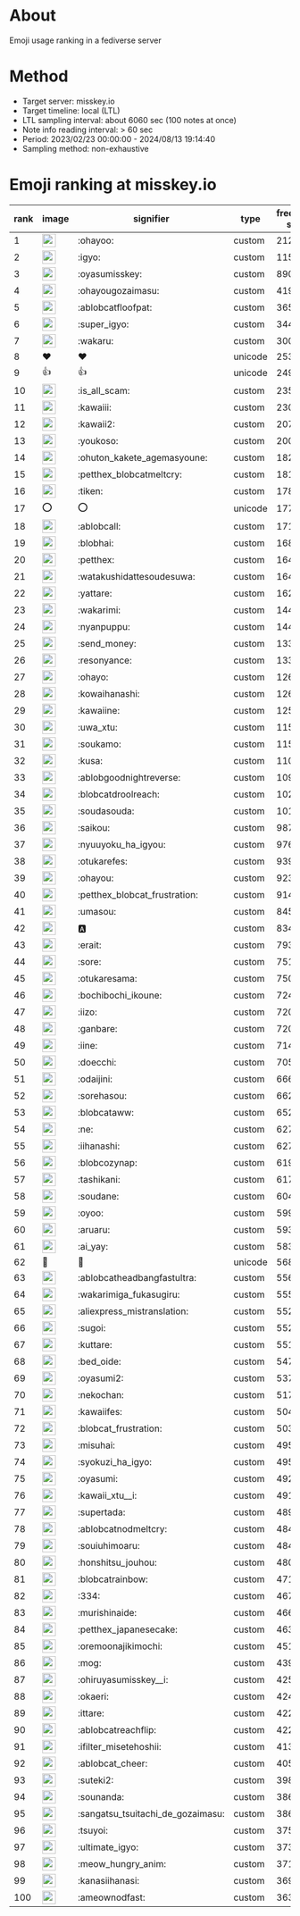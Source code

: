 # About
Emoji usage ranking in a fediverse server

# Method
- Target server: misskey.io
- Target timeline: local (LTL)
- LTL sampling interval: about 6060 sec (100 notes at once)
- Note info reading interval: > 60 sec
- Period: 2023/02/23 00:00:00 - 2024/08/13 19:14:40 
- Sampling method: non-exhaustive

# Emoji ranking at misskey.io

|rank|image|signifier|type|frequency score|
|----|----|----|----|----|
|1|<img height="24" src="https://misskey.io/emoji/ohayoo.webp">|:ohayoo:|custom|212507|
|2|<img height="24" src="https://misskey.io/emoji/igyo.webp">|:igyo:|custom|115411|
|3|<img height="24" src="https://misskey.io/emoji/oyasumisskey.webp">|:oyasumisskey:|custom|89082|
|4|<img height="24" src="https://misskey.io/emoji/ohayougozaimasu.webp">|:ohayougozaimasu:|custom|41914|
|5|<img height="24" src="https://misskey.io/emoji/ablobcatfloofpat.webp">|:ablobcatfloofpat:|custom|36563|
|6|<img height="24" src="https://misskey.io/emoji/super_igyo.webp">|:super_igyo:|custom|34471|
|7|<img height="24" src="https://misskey.io/emoji/wakaru.webp">|:wakaru:|custom|30039|
|8|❤|❤|unicode|25316|
|9|👍|👍|unicode|24919|
|10|<img height="24" src="https://misskey.io/emoji/is_all_scam.webp">|:is_all_scam:|custom|23590|
|11|<img height="24" src="https://misskey.io/emoji/kawaiii.webp">|:kawaiii:|custom|23085|
|12|<img height="24" src="https://misskey.io/emoji/kawaii2.webp">|:kawaii2:|custom|20739|
|13|<img height="24" src="https://misskey.io/emoji/youkoso.webp">|:youkoso:|custom|20047|
|14|<img height="24" src="https://misskey.io/emoji/ohuton_kakete_agemasyoune.webp">|:ohuton_kakete_agemasyoune:|custom|18240|
|15|<img height="24" src="https://misskey.io/emoji/petthex_blobcatmeltcry.webp">|:petthex_blobcatmeltcry:|custom|18194|
|16|<img height="24" src="https://misskey.io/emoji/tiken.webp">|:tiken:|custom|17832|
|17|⭕|⭕|unicode|17719|
|18|<img height="24" src="https://misskey.io/emoji/ablobcall.webp">|:ablobcall:|custom|17123|
|19|<img height="24" src="https://misskey.io/emoji/blobhai.webp">|:blobhai:|custom|16809|
|20|<img height="24" src="https://misskey.io/emoji/petthex.webp">|:petthex:|custom|16499|
|21|<img height="24" src="https://misskey.io/emoji/watakushidattesoudesuwa.webp">|:watakushidattesoudesuwa:|custom|16452|
|22|<img height="24" src="https://misskey.io/emoji/yattare.webp">|:yattare:|custom|16260|
|23|<img height="24" src="https://misskey.io/emoji/wakarimi.webp">|:wakarimi:|custom|14483|
|24|<img height="24" src="https://misskey.io/emoji/nyanpuppu.webp">|:nyanpuppu:|custom|14405|
|25|<img height="24" src="https://misskey.io/emoji/send_money.webp">|:send_money:|custom|13315|
|26|<img height="24" src="https://misskey.io/emoji/resonyance.webp">|:resonyance:|custom|13308|
|27|<img height="24" src="https://misskey.io/emoji/ohayo.webp">|:ohayo:|custom|12686|
|28|<img height="24" src="https://misskey.io/emoji/kowaihanashi.webp">|:kowaihanashi:|custom|12657|
|29|<img height="24" src="https://misskey.io/emoji/kawaiine.webp">|:kawaiine:|custom|12562|
|30|<img height="24" src="https://misskey.io/emoji/uwa_xtu.webp">|:uwa_xtu:|custom|11534|
|31|<img height="24" src="https://misskey.io/emoji/soukamo.webp">|:soukamo:|custom|11514|
|32|<img height="24" src="https://misskey.io/emoji/kusa.webp">|:kusa:|custom|11098|
|33|<img height="24" src="https://misskey.io/emoji/ablobgoodnightreverse.webp">|:ablobgoodnightreverse:|custom|10989|
|34|<img height="24" src="https://misskey.io/emoji/blobcatdroolreach.webp">|:blobcatdroolreach:|custom|10258|
|35|<img height="24" src="https://misskey.io/emoji/soudasouda.webp">|:soudasouda:|custom|10107|
|36|<img height="24" src="https://misskey.io/emoji/saikou.webp">|:saikou:|custom|9877|
|37|<img height="24" src="https://misskey.io/emoji/nyuuyoku_ha_igyou.webp">|:nyuuyoku_ha_igyou:|custom|9768|
|38|<img height="24" src="https://misskey.io/emoji/otukarefes.webp">|:otukarefes:|custom|9393|
|39|<img height="24" src="https://misskey.io/emoji/ohayou.webp">|:ohayou:|custom|9235|
|40|<img height="24" src="https://misskey.io/emoji/petthex_blobcat_frustration.webp">|:petthex_blobcat_frustration:|custom|9147|
|41|<img height="24" src="https://misskey.io/emoji/umasou.webp">|:umasou:|custom|8454|
|42|<img height="24" src="https://misskey.io/emoji/a.webp">|:a:|custom|8340|
|43|<img height="24" src="https://misskey.io/emoji/erait.webp">|:erait:|custom|7932|
|44|<img height="24" src="https://misskey.io/emoji/sore.webp">|:sore:|custom|7519|
|45|<img height="24" src="https://misskey.io/emoji/otukaresama.webp">|:otukaresama:|custom|7503|
|46|<img height="24" src="https://misskey.io/emoji/bochibochi_ikoune.webp">|:bochibochi_ikoune:|custom|7247|
|47|<img height="24" src="https://misskey.io/emoji/iizo.webp">|:iizo:|custom|7208|
|48|<img height="24" src="https://misskey.io/emoji/ganbare.webp">|:ganbare:|custom|7207|
|49|<img height="24" src="https://misskey.io/emoji/iine.webp">|:iine:|custom|7147|
|50|<img height="24" src="https://misskey.io/emoji/doecchi.webp">|:doecchi:|custom|7053|
|51|<img height="24" src="https://misskey.io/emoji/odaijini.webp">|:odaijini:|custom|6663|
|52|<img height="24" src="https://misskey.io/emoji/sorehasou.webp">|:sorehasou:|custom|6627|
|53|<img height="24" src="https://misskey.io/emoji/blobcataww.webp">|:blobcataww:|custom|6526|
|54|<img height="24" src="https://misskey.io/emoji/ne.webp">|:ne:|custom|6276|
|55|<img height="24" src="https://misskey.io/emoji/iihanashi.webp">|:iihanashi:|custom|6272|
|56|<img height="24" src="https://misskey.io/emoji/blobcozynap.webp">|:blobcozynap:|custom|6197|
|57|<img height="24" src="https://misskey.io/emoji/tashikani.webp">|:tashikani:|custom|6178|
|58|<img height="24" src="https://misskey.io/emoji/soudane.webp">|:soudane:|custom|6042|
|59|<img height="24" src="https://misskey.io/emoji/oyoo.webp">|:oyoo:|custom|5998|
|60|<img height="24" src="https://misskey.io/emoji/aruaru.webp">|:aruaru:|custom|5939|
|61|<img height="24" src="https://misskey.io/emoji/ai_yay.webp">|:ai_yay:|custom|5833|
|62|🎉|🎉|unicode|5689|
|63|<img height="24" src="https://misskey.io/emoji/ablobcatheadbangfastultra.webp">|:ablobcatheadbangfastultra:|custom|5564|
|64|<img height="24" src="https://misskey.io/emoji/wakarimiga_fukasugiru.webp">|:wakarimiga_fukasugiru:|custom|5553|
|65|<img height="24" src="https://misskey.io/emoji/aliexpress_mistranslation.webp">|:aliexpress_mistranslation:|custom|5522|
|66|<img height="24" src="https://misskey.io/emoji/sugoi.webp">|:sugoi:|custom|5520|
|67|<img height="24" src="https://misskey.io/emoji/kuttare.webp">|:kuttare:|custom|5513|
|68|<img height="24" src="https://misskey.io/emoji/bed_oide.webp">|:bed_oide:|custom|5478|
|69|<img height="24" src="https://misskey.io/emoji/oyasumi2.webp">|:oyasumi2:|custom|5372|
|70|<img height="24" src="https://misskey.io/emoji/nekochan.webp">|:nekochan:|custom|5170|
|71|<img height="24" src="https://misskey.io/emoji/kawaiifes.webp">|:kawaiifes:|custom|5043|
|72|<img height="24" src="https://misskey.io/emoji/blobcat_frustration.webp">|:blobcat_frustration:|custom|5039|
|73|<img height="24" src="https://misskey.io/emoji/misuhai.webp">|:misuhai:|custom|4959|
|74|<img height="24" src="https://misskey.io/emoji/syokuzi_ha_igyo.webp">|:syokuzi_ha_igyo:|custom|4956|
|75|<img height="24" src="https://misskey.io/emoji/oyasumi.webp">|:oyasumi:|custom|4922|
|76|<img height="24" src="https://misskey.io/emoji/kawaii_xtu__i.webp">|:kawaii_xtu__i:|custom|4910|
|77|<img height="24" src="https://misskey.io/emoji/supertada.webp">|:supertada:|custom|4899|
|78|<img height="24" src="https://misskey.io/emoji/ablobcatnodmeltcry.webp">|:ablobcatnodmeltcry:|custom|4847|
|79|<img height="24" src="https://misskey.io/emoji/souiuhimoaru.webp">|:souiuhimoaru:|custom|4842|
|80|<img height="24" src="https://misskey.io/emoji/honshitsu_jouhou.webp">|:honshitsu_jouhou:|custom|4804|
|81|<img height="24" src="https://misskey.io/emoji/blobcatrainbow.webp">|:blobcatrainbow:|custom|4716|
|82|<img height="24" src="https://misskey.io/emoji/334.webp">|:334:|custom|4679|
|83|<img height="24" src="https://misskey.io/emoji/murishinaide.webp">|:murishinaide:|custom|4660|
|84|<img height="24" src="https://misskey.io/emoji/petthex_japanesecake.webp">|:petthex_japanesecake:|custom|4631|
|85|<img height="24" src="https://misskey.io/emoji/oremoonajikimochi.webp">|:oremoonajikimochi:|custom|4515|
|86|<img height="24" src="https://misskey.io/emoji/mog.webp">|:mog:|custom|4397|
|87|<img height="24" src="https://misskey.io/emoji/ohiruyasumisskey__i.webp">|:ohiruyasumisskey__i:|custom|4259|
|88|<img height="24" src="https://misskey.io/emoji/okaeri.webp">|:okaeri:|custom|4249|
|89|<img height="24" src="https://misskey.io/emoji/ittare.webp">|:ittare:|custom|4227|
|90|<img height="24" src="https://misskey.io/emoji/ablobcatreachflip.webp">|:ablobcatreachflip:|custom|4227|
|91|<img height="24" src="https://misskey.io/emoji/ifilter_misetehoshii.webp">|:ifilter_misetehoshii:|custom|4138|
|92|<img height="24" src="https://misskey.io/emoji/ablobcat_cheer.webp">|:ablobcat_cheer:|custom|4050|
|93|<img height="24" src="https://misskey.io/emoji/suteki2.webp">|:suteki2:|custom|3985|
|94|<img height="24" src="https://misskey.io/emoji/sounanda.webp">|:sounanda:|custom|3867|
|95|<img height="24" src="https://misskey.io/emoji/sangatsu_tsuitachi_de_gozaimasu.webp">|:sangatsu_tsuitachi_de_gozaimasu:|custom|3865|
|96|<img height="24" src="https://misskey.io/emoji/tsuyoi.webp">|:tsuyoi:|custom|3751|
|97|<img height="24" src="https://misskey.io/emoji/ultimate_igyo.webp">|:ultimate_igyo:|custom|3733|
|98|<img height="24" src="https://misskey.io/emoji/meow_hungry_anim.webp">|:meow_hungry_anim:|custom|3715|
|99|<img height="24" src="https://misskey.io/emoji/kanasiihanasi.webp">|:kanasiihanasi:|custom|3693|
|100|<img height="24" src="https://misskey.io/emoji/ameownodfast.webp">|:ameownodfast:|custom|3638|
